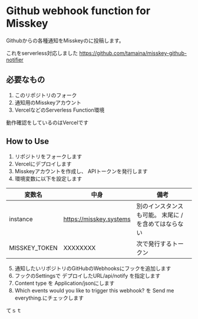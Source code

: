 # Github webhook function for Misskey

Githubからの各種通知をMisskeyのに投稿します。

これをserverless対応しました
https://github.com/tamaina/misskey-github-notifier

## 必要なもの
1. このリポジトリのフォーク
2. 通知用のMisskeyアカウント
3. VercelなどのServerless Function環境

動作確認をしているのはVercelです

## How to Use
1. リポジトリをフォークします
2. Vercelにデプロイします
3. Misskeyアカウントを作成し、 APIトークンを発行します
4. 環境変数に以下を設定します

|変数名|中身|備考|
|----|----|----|
|instance|https://misskey.systems|別のインスタンスも可能。 末尾に / を含めてはならない|
|MISSKEY_TOKEN|XXXXXXXX|次で発行するトークン|


5. 通知したいリポジトリのGitHubのWebhooksにフックを追加します
6. フックのSettingsで デプロイしたURL/api/notify を指定します
7. Content type を Application/jsonにします
8. Which events would you like to trigger this webhook? を Send me everything.にチェックします


てｓｔ
